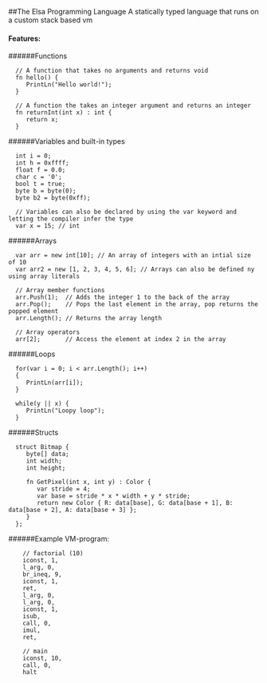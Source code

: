 ##The Elsa Programming Language
A statically typed language that runs on a custom stack based vm

#### Features:

######Functions
```
  // A function that takes no arguments and returns void
  fn hello() {
     PrintLn("Hello world!");
  }
 
  // A function the takes an integer argument and returns an integer
  fn returnInt(int x) : int {
     return x;
  }
```

######Variables and built-in types
```
  int i = 0;
  int h = 0xffff;
  float f = 0.0;
  char c = '0';
  bool t = true;
  byte b = byte(0);
  byte b2 = byte(0xff);
  
  // Variables can also be declared by using the var keyword and letting the compiler infer the type
  var x = 15; // int
```

######Arrays
```
  var arr = new int[10]; // An array of integers with an intial size of 10
  var arr2 = new [1, 2, 3, 4, 5, 6]; // Arrays can also be defined ny using array literals
  
  // Array member functions
  arr.Push(1);  // Adds the integer 1 to the back of the array
  arr.Pop();    // Pops the last element in the array, pop returns the popped element
  arr.Length(); // Returns the array length
  
  // Array operators
  arr[2];       // Access the element at index 2 in the array
```

######Loops
```
  for(var i = 0; i < arr.Length(); i++)
  {
     PrintLn(arr[i]);
  }
  
  while(y || x) {
     PrintLn("Loopy loop");
  }
``` 

######Structs
```
  struct Bitmap {
     byte[] data;
     int width;
     int height;

     fn GetPixel(int x, int y) : Color {
        var stride = 4;
        var base = stride * x * width + y * stride;
        return new Color { R: data[base], G: data[base + 1], B: data[base + 2], A: data[base + 3] };
     }
  };
``` 

######Example VM-program:
```
    // factorial (10)
	iconst, 1,
	l_arg, 0,
	br_ineq, 9,
	iconst, 1,
	ret,
	l_arg, 0,
	l_arg, 0,
	iconst, 1,
	isub,
	call, 0,
	imul,
	ret,

	// main
	iconst, 10,
	call, 0,
	halt
```
